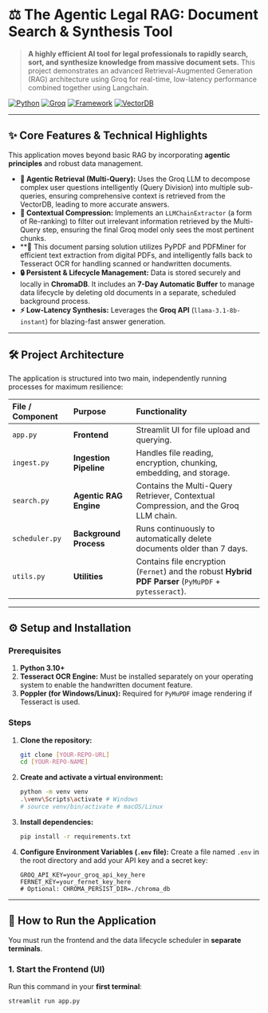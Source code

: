 # ⚖️ The Agentic Legal RAG: Document Search & Synthesis Tool

> **A highly efficient AI tool for legal professionals to rapidly search, sort, and synthesize knowledge from massive document sets.**
> This project demonstrates an advanced Retrieval-Augmented Generation (RAG) architecture using Groq for real-time, low-latency performance combined together using Langchain.

[![Python](https://img.shields.io/badge/Python-3.10+-blue?style=for-the-badge&logo=python)](https://www.python.org/)
[![Groq](https://img.shields.io/badge/LLM%20Engine-Groq-00A98F?style=for-the-badge&logo=groq&logoColor=white)](https://groq.com/)
[![Framework](https://img.shields.io/badge/Framework-LangChain-05E82D?style=for-the-badge&logo=chainlink&logoColor=white)](https://www.langchain.com/)
[![VectorDB](https://img.shields.io/badge/VectorDB-Chroma-189DFF?style=for-the-badge&logo=chroma&logoColor=white)](https://www.trychroma.com/)

---

## ✨ Core Features & Technical Highlights

This application moves beyond basic RAG by incorporating **agentic principles** and robust data management.

* **🧠 Agentic Retrieval (Multi-Query):** Uses the Groq LLM to decompose complex user questions intelligently (Query Division) into multiple sub-queries, ensuring comprehensive context is retrieved from the VectorDB, leading to more accurate answers.
* **🎯 Contextual Compression:** Implements an `LLMChainExtractor` (a form of Re-ranking) to filter out irrelevant information retrieved by the Multi-Query step, ensuring the final Groq model only sees the most pertinent chunks.
* **📄 This document parsing solution utilizes PyPDF and PDFMiner for efficient text extraction from digital PDFs, and intelligently falls back to Tesseract OCR for handling scanned or handwritten documents.
* **🔒 Persistent & Lifecycle Management:** Data is stored securely and locally in **ChromaDB**. It includes an **7-Day Automatic Buffer** to manage data lifecycle by deleting old documents in a separate, scheduled background process.
* **⚡ Low-Latency Synthesis:** Leverages the **Groq API** (`llama-3.1-8b-instant`) for blazing-fast answer generation.

---

## 🛠️ Project Architecture

The application is structured into two main, independently running processes for maximum resilience:

| File / Component | Purpose | Functionality |
| :--- | :--- | :--- |
| `app.py` | **Frontend** | Streamlit UI for file upload and querying. |
| `ingest.py` | **Ingestion Pipeline** | Handles file reading, encryption, chunking, embedding, and storage. |
| `search.py` | **Agentic RAG Engine** | Contains the Multi-Query Retriever, Contextual Compression, and the Groq LLM chain. |
| `scheduler.py` | **Background Process** | Runs continuously to automatically delete documents older than 7 days. |
| `utils.py` | **Utilities** | Contains file encryption (`Fernet`) and the robust **Hybrid PDF Parser** (`PyMuPDF` + `pytesseract`). |

---

## ⚙️ Setup and Installation

### Prerequisites

1.  **Python 3.10+**
2.  **Tesseract OCR Engine:** Must be installed separately on your operating system to enable the handwritten document feature.
3.  **Poppler (for Windows/Linux):** Required for `PyMuPDF` image rendering if Tesseract is used.

### Steps

1.  **Clone the repository:**
    ```bash
    git clone [YOUR-REPO-URL]
    cd [YOUR-REPO-NAME]
    ```

2.  **Create and activate a virtual environment:**
    ```bash
    python -m venv venv
    .\venv\Scripts\activate # Windows
    # source venv/bin/activate # macOS/Linux
    ```

3.  **Install dependencies:**
    ```bash
    pip install -r requirements.txt
    ```

4.  **Configure Environment Variables (`.env` file):**
    Create a file named `.env` in the root directory and add your API key and a secret key:
    ```
    GROQ_API_KEY=your_groq_api_key_here
    FERNET_KEY=your_fernet_key_here
    # Optional: CHROMA_PERSIST_DIR=./chroma_db
    ```

---

## 🚀 How to Run the Application

You must run the frontend and the data lifecycle scheduler in **separate terminals**.

### 1. Start the Frontend (UI)

Run this command in your **first terminal**:
```bash
streamlit run app.py
